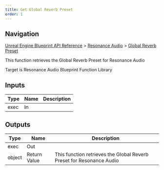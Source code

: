 ```yaml
---
title: Get Global Reverb Preset
order: 1
---
```

## Navigation

[Unreal Engine Blueprint API Reference](https://dev.epicgames.com/documentation/en-us/unreal-engine/BlueprintAPI) > [Resonance Audio](https://dev.epicgames.com/documentation/en-us/unreal-engine/BlueprintAPI/ResonanceAudio) > [Global Reverb Preset](https://dev.epicgames.com/documentation/en-us/unreal-engine/BlueprintAPI/ResonanceAudio/GlobalReverbPreset)

This function retrieves the Global Reverb Preset for Resonance Audio

Target is Resonance Audio Blueprint Function Library

## Inputs

| Type | Name | Description |
| --- | --- | --- |
| exec | In |  |

## Outputs

| Type | Name | Description |
| --- | --- | --- |
| exec | Out |  |
| object | Return Value | This function retrieves the Global Reverb Preset for Resonance Audio |

